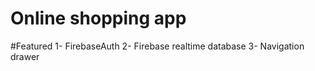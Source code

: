 # Online shopping app 

#Featured 
1- FirebaseAuth
2- Firebase realtime database
3- Navigation drawer
